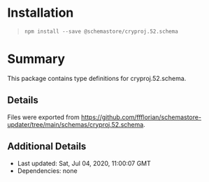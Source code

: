 # Installation
> `npm install --save @schemastore/cryproj.52.schema`

# Summary
This package contains type definitions for cryproj.52.schema.

## Details
Files were exported from https://github.com/ffflorian/schemastore-updater/tree/main/schemas/cryproj.52.schema.

## Additional Details
* Last updated: Sat, Jul 04, 2020, 11:00:07 GMT
* Dependencies: none
